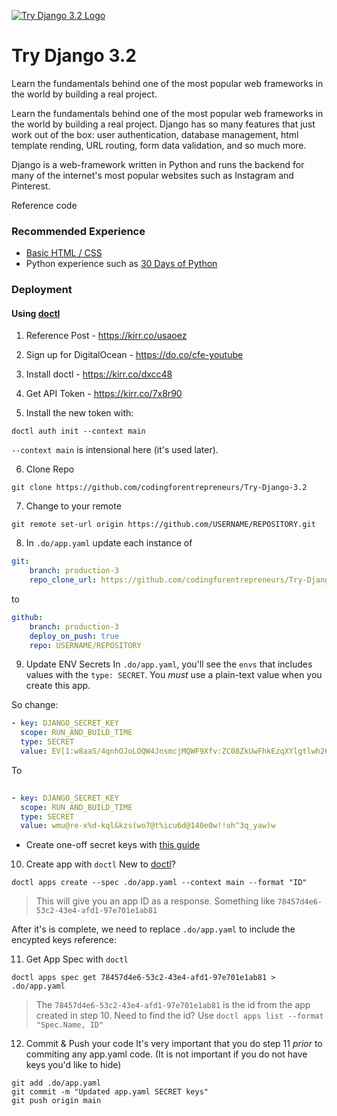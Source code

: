 [![Try Django 3.2 Logo](https://static.codingforentrepreneurs.com/media/projects/try-django-3-2/images/share/Try_Django_3_2_-_Share.jpg)](https://www.codingforentrepreneurs.com/projects/try-django-3-2)

# Try Django 3.2
Learn the fundamentals behind one of the most popular web frameworks in the world by building a real project.

Learn the fundamentals behind one of the most popular web frameworks in the world by building a real project. Django has so many features that just work out of the box: user authentication, database management, html template rending, URL routing, form data validation, and so much more.

Django is a web-framework written in Python and runs the backend for many of the internet's most popular websites such as Instagram and Pinterest.

Reference code

### Recommended Experience

- [Basic HTML / CSS](https://www.codingforentrepreneurs.com/projects/getting-started-html-css/)
- Python experience such as [30 Days of Python](https://www.codingforentrepreneurs.com/projects/30-days-python-38)


### Deployment

#### Using [doctl](https://kirr.co/usaoez)
1. Reference Post - https://kirr.co/usaoez

2. Sign up for DigitalOcean - https://do.co/cfe-youtube

3. Install doctl - https://kirr.co/dxcc48

4. Get API Token - https://kirr.co/7x8r90

5. Install the new token with:
```
doctl auth init --context main
```
`--context main` is intensional here (it's used later).

6. Clone Repo

```
git clone https://github.com/codingforentrepreneurs/Try-Django-3.2
```
7. Change to your remote
```
git remote set-url origin https://github.com/USERNAME/REPOSITORY.git
```

8. In `.do/app.yaml` update each instance of
```yaml
git:
    branch: production-3
    repo_clone_url: https://github.com/codingforentrepreneurs/Try-Django-3.2.git
```
to
```yaml
github:
    branch: production-3
    deploy_on_push: true
    repo: USERNAME/REPOSITORY
```
9. Update ENV Secrets
In `.do/app.yaml`, you'll see the `envs` that includes values with the `type: SECRET`. You *must* use a plain-text value when you create this app.

So change:
```yaml
- key: DJANGO_SECRET_KEY
  scope: RUN_AND_BUILD_TIME
  type: SECRET
  value: EV[1:w8aaS/4qnhOJoLOQW4JnsmcjMQWF9Xfv:ZC08ZkUwFhkEzqXYlgtlwh260FWLbe6Zy+c0dqH4nyaqPFDKNF03wFs4D/51604nC0/xkOfDlHf+ldmkzyEsL68S]

```


To
```yaml
  
- key: DJANGO_SECRET_KEY
  scope: RUN_AND_BUILD_TIME
  type: SECRET
  value: wmu@re-x%d-kql&kzs(wo7@t%icu6d@140e0w!!oh^3q_yaw)w
```
- Create one-off secret keys with [this guide](https://www.codingforentrepreneurs.com/blog/create-a-one-off-django-secret-key/)


10. Create app with `doctl`
New to [doctl](https://kirr.co/usaoez)?

```
doctl apps create --spec .do/app.yaml --context main --format "ID"
```
> This will give you an app ID as a response. Something like `78457d4e6-53c2-43e4-afd1-97e701e1ab81`

After it's is complete, we need to replace `.do/app.yaml` to include the encypted keys reference:


11. Get App Spec with `doctl`
```
doctl apps spec get 78457d4e6-53c2-43e4-afd1-97e701e1ab81 > .do/app.yaml  
```
> The `78457d4e6-53c2-43e4-afd1-97e701e1ab81` is the id from the app created in step 10. Need to find the id? Use `doctl apps list --format "Spec.Name, ID"`


12. Commit & Push your code
It's very important that you do step 11 *prior* to commiting any app.yaml code. (It is not important if you do not have keys you'd like to hide)

```
git add .do/app.yaml
git commit -m "Updated app.yaml SECRET keys"
git push origin main
```
